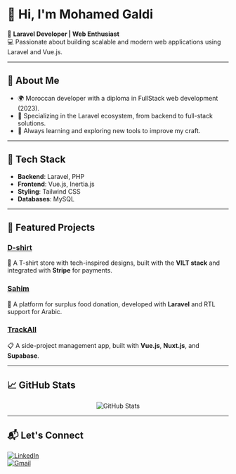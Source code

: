 # 👋 Hi, I'm Mohamed Galdi  

🎯 **Laravel Developer | Web Enthusiast**  
💻 Passionate about building scalable and modern web applications using Laravel and Vue.js.  

---

## 🚀 About Me  
- 🌍 Moroccan developer with a diploma in FullStack web development (2023).  
- 🔧 Specializing in the Laravel ecosystem, from backend to full-stack solutions.  
- 🌱 Always learning and exploring new tools to improve my craft.  

---

## 🔨 Tech Stack  
- **Backend**: Laravel, PHP  
- **Frontend**: Vue.js, Inertia.js  
- **Styling**: Tailwind CSS  
- **Databases**: MySQL  

---

## 🌟 Featured Projects  
### [D-shirt](https://github.com/mohamedgaldi/d-shirt)  
🛒 A T-shirt store with tech-inspired designs, built with the **VILT stack** and integrated with **Stripe** for payments.  

### [Sahim](https://github.com/mohamedgaldi/sahim)  
🍲 A platform for surplus food donation, developed with **Laravel** and RTL support for Arabic.  

### [TrackAll](https://github.com/mohamedgaldi/trackall)  
📋 A side-project management app, built with **Vue.js**, **Nuxt.js**, and **Supabase**.  

---

## 📈 GitHub Stats  
<p align="center">
  <img src="https://github-readme-stats.vercel.app/api?username=mohamedgaldi&show_icons=true&theme=radical" alt="GitHub Stats" />
</p>

---

## 📬 Let's Connect  
[![LinkedIn](https://img.shields.io/badge/LinkedIn-MohamedGaldi-blue?style=flat&logo=linkedin)](https://www.linkedin.com/in/mohamedgaldi)  
[![Gmail](https://img.shields.io/badge/Email-mohamedgaldi@gmail.com-red?style=flat&logo=gmail)](mailto:mohamedgaldi@gmail.com)  

